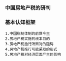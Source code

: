 ### 中国房地产税的研判

### 基本认知框架
```text
1.中国税制体制的前世今生 
2.房地产税实施的根本目的
3.房地产税施行所面对的阻碍
4.房地产税推行可能采取的形式
5.房地产税对经济层面产生的影响
```


